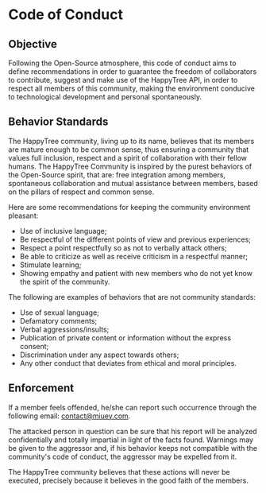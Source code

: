 # Code of Conduct

## Objective

Following the Open-Source atmosphere, this code of conduct aims to
define recommendations in order to guarantee the freedom of
collaborators to contribute, suggest and make use of the HappyTree
API, in order to respect all members of this community, making the
environment conducive to technological development and personal
spontaneously.

## Behavior Standards

The HappyTree community, living up to its name, believes that its
members are mature enough to be common sense, thus ensuring a
community that values full inclusion, respect and a spirit of
collaboration with their fellow humans. The HappyTree Community is
inspired by the purest behaviors of the Open-Source spirit, that are:
free integration among members, spontaneous collaboration and mutual
assistance between members, based on the pillars of respect and
common sense.

Here are some recommendations for keeping the community environment
pleasant:

* Use of inclusive language;
* Be respectful of the different points of view and previous
 experiences;
* Respect a point respectfully so as not to verbally attack others;
* Be able to criticize as well as receive criticism in a respectful
 manner;
* Stimulate learning;
* Showing empathy and patient with new members who do not yet know
 the spirit of the community.
 
The following are examples of behaviors that are not community
standards:

* Use of sexual language;
* Defamatory comments;
* Verbal aggressions/insults;
* Publication of private content or information without the express
 consent;
* Discrimination under any aspect towards others;
* Any other conduct that deviates from ethical and moral principles.

## Enforcement

If a member feels offended, he/she can report such occurrence through
the following email: contact@miuey.com.

The attacked person in question can be sure that his report will be
analyzed confidentially and totally impartial in light of the facts
found.
Warnings may be given to the aggressor and, if his behavior keeps not
compatible with the community's code of conduct, the aggressor may be
expelled from it.

The HappyTree community believes that these actions will never be
executed, precisely because it believes in the good faith of the
members.